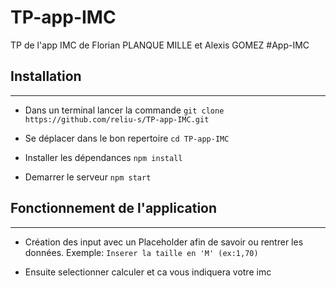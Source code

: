 # TP-app-IMC
TP de l'app IMC de Florian PLANQUE MILLE et Alexis GOMEZ
#App-IMC

## Installation
***
* Dans un terminal lancer la commande
`git clone https://github.com/reliu-s/TP-app-IMC.git`


* Se déplacer dans le bon repertoire
`cd TP-app-IMC`


* Installer les dépendances 
`npm install`


* Demarrer le serveur
`npm start`


## Fonctionnement de l'application
***
* Création des input avec un Placeholder afin de savoir ou rentrer les données.
Exemple: `Inserer la taille en 'M' (ex:1,70)`


* Ensuite selectionner calculer et ca vous indiquera votre imc
